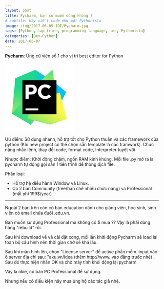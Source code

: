 ```yaml
---
layout: post
title: Pycharm, bạn có muốn dùng không ?
# subtile: Hãy viết code như một Pythonista
image: /img/2017-06-05-IDE/Pycharm.jpg
tags: [Python, lap-trinh, programming-language, ide, Pythonista]
categories: [Dev-Python]
date: 2017-06-07
---
```



**[Pycharm](https://www.jetbrains.com/pycharm/)**: Ứng cử viên số 1 cho vị trí best editor for Python

![Pycharm](/img/2017-06-05-IDE/Pycharm.jpg)

Ưu điểm: Sử dụng nhanh, hỗ trợ tốt cho Python thuần và các framework của python (Khi new project có thể chọn sẵn template là các framwork). Chức năng nhắc lệnh, thay đổi code, format code, Interpreter tuyệt vời

Nhược điểm: Khởi động chậm, ngốn RAM kinh khủng. Mỗi file .py mở ra là pycharm tự động gọi sẵn 1 tiến trình để thông dịch file.

Phân loại: 
- Hỗ trợ hệ điều hành Window và Linux. 
- Có 2 bản Community (free/hạn chế nhiều chức năng) và Professional (mất phí 199$/year)


----------------
Ngoài 2 bản trên còn có bản education dành cho giảng viên, học sinh, sinh viên có email chứa đuôi .edu.vn.

Bạn muốn sử dụng Professional mà không có $ mua ?? Vậy là phải dùng hàng "rebuild" rồi.

Sau khi download về và cài đặt xong, mỗi lần khởi động Pycharm sẽ load lại toàn bộ cấu hình nên thời gian chờ sẽ khá lâu.

Sau khi màn hình lên, chọn "License server" để active phần mềm. input vào ô server địa chỉ sau: "aku.vn/idea (thêm http://www. vào đằng trước nhé) . Sau đó thực hiện nhấn OK và chờ máy tính khỏi động lại pycharm. 

Vây là okie, có bản PC Professional để sử dụng.

Nhưng nếu có điều kiện hãy mua ủng hộ các tác giả nhé.
